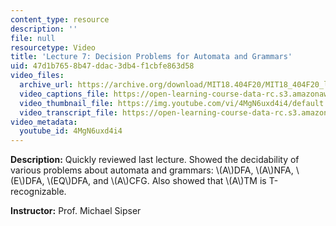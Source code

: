 ```yaml
---
content_type: resource
description: ''
file: null
resourcetype: Video
title: 'Lecture 7: Decision Problems for Automata and Grammars'
uid: 47d1b765-8b47-ddac-3db4-f1cbfe863d58
video_files:
  archive_url: https://archive.org/download/MIT18.404F20/MIT18_404F20_lec07_300k.mp4
  video_captions_file: https://open-learning-course-data-rc.s3.amazonaws.com/18-404j-theory-of-computation-fall-2020/ac60581cbf3050d787d66c6473461278_4MgN6uxd4i4.vtt
  video_thumbnail_file: https://img.youtube.com/vi/4MgN6uxd4i4/default.jpg
  video_transcript_file: https://open-learning-course-data-rc.s3.amazonaws.com/18-404j-theory-of-computation-fall-2020/1b34887be491d500d385f8fb88eb20f0_4MgN6uxd4i4.pdf
video_metadata:
  youtube_id: 4MgN6uxd4i4
---
```


**Description:** Quickly reviewed last lecture. Showed the decidability of various problems about automata and grammars: \\(A\\)DFA, \\(A\\)NFA, \\(E\\)DFA, \\(EQ\\)DFA, and \\(A\\)CFG. Also showed that \\(A\\)TM is T-recognizable.

**Instructor:** Prof. Michael Sipser